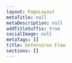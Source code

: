 ```yaml
---
layout: PageLayout
metaTitle: null
metaDescription: null
addTitleSuffix: true
socialImage: null
metaTags: []
title: Defensores Flow
sections: []
---
```

